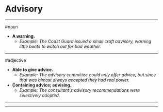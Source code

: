 # Advisory
---
#noun
- **A warning.**
	- _Example: The Coast Guard issued a small craft advisory, warning little boats to watch out for bad weather._
---
#adjective
- **Able to give advice.**
	- _Example: The advisory committee could only offer advice, but since that was almost always accepted they had real power._
- **Containing advice; advising.**
	- _Example: The consultant's advisory recommendations were selectively adopted._
---
---
